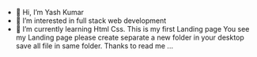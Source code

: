 - 👋 Hi, I’m Yash Kumar
- 👀 I’m interested in full stack web development
- 🌱 I’m currently learning Html Css.
  This is my first Landing page
  You see my Landing page please create separate a new folder in your desktop
   save all file in same folder.
   Thanks to read me ...
